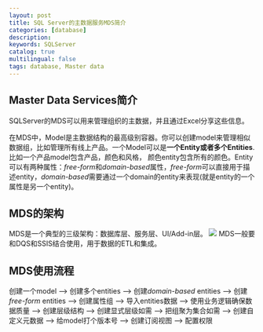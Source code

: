 ```yaml
---
layout: post
title: SQL Server的主数据服务MDS简介
categories: [database]
description: 
keywords: SQLServer
catalog: true
multilingual: false
tags: database, Master data
---
```


## Master Data Services简介
SQLServer的MDS可以用来管理组织的主数据，并且通过Excel分享这些信息。


在MDS中，Model是主数据结构的最高级别容器。你可以创建model来管理相似数据组，比如管理所有线上产品。一个Model可以是**一个Entity或者多个Entities**. 比如一个产品model包含产品，颜色和风格， 颜色entity包含所有的颜色。Entity可以有两种属性：*free-form*和*domain-based*属性，*free-form*可以直接用于描述entity，*domain-based*需要通过一个domain的entity来表现(就是entity的一个属性是另一个entity)。


## MDS的架构
MDS是一个典型的三级架构：数据库层、服务层、UI/Add-in层。
<img src="{{site.baseurl}}/assets/images/2021-02/mds-architecture.png" />
MDS一般要和DQS和SSIS结合使用，用于数据的ETL和集成。

## MDS使用流程
创建一个model --> 创建多个entities --> 创建*domain-based* entities --> 创建*free-form* entities --> 创建属性组 --> 导入entities数据 --> 使用业务逻辑确保数据质量 --> 创建层级结构 --> 创建显式层级如需 --> 把组聚为集合如需 --> 创建自定义元数据 --> 给model打个版本号 --> 创建订阅视图 --> 配置权限


## 